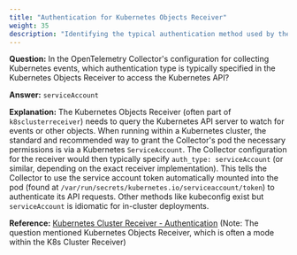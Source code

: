 ```yaml
---
title: "Authentication for Kubernetes Objects Receiver"
weight: 35
description: "Identifying the typical authentication method used by the Kubernetes Objects Receiver to access the Kubernetes API."
---
```


**Question:**
In the OpenTelemetry Collector's configuration for collecting Kubernetes events, which authentication type is typically specified in the Kubernetes Objects Receiver to access the Kubernetes API?

**Answer:**
`serviceAccount`

**Explanation:**
The Kubernetes Objects Receiver (often part of `k8sclusterreceiver`) needs to query the Kubernetes API server to watch for events or other objects. When running within a Kubernetes cluster, the standard and recommended way to grant the Collector's pod the necessary permissions is via a Kubernetes `ServiceAccount`. The Collector configuration for the receiver would then typically specify `auth_type: serviceAccount` (or similar, depending on the exact receiver implementation). This tells the Collector to use the service account token automatically mounted into the pod (found at `/var/run/secrets/kubernetes.io/serviceaccount/token`) to authenticate its API requests. Other methods like kubeconfig exist but `serviceAccount` is idiomatic for in-cluster deployments.

**Reference:**
[Kubernetes Cluster Receiver - Authentication](https://github.com/open-telemetry/opentelemetry-collector-contrib/tree/main/receiver/k8sclusterreceiver#authentication) (Note: The question mentioned Kubernetes Objects Receiver, which is often a mode within the K8s Cluster Receiver)
